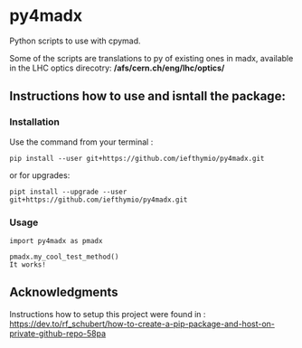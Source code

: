 # py4madx
Python scripts to use with cpymad.

Some of the scripts are translations to py of existing ones in madx, available in the LHC optics direcotry: **/afs/cern.ch/eng/lhc/optics/**

## Instructions how to use and isntall the package:

### Installation

Use the command from your terminal : 

```
pip install --user git+https://github.com/iefthymio/py4madx.git
```

or for upgrades:

```
pipt install --upgrade --user git+https://github.com/iefthymio/py4madx.git
```

### Usage

```
import py4madx as pmadx

pmadx.my_cool_test_method()
It works!
```

## Acknowledgments

Instructions how to setup this project were found in : https://dev.to/rf_schubert/how-to-create-a-pip-package-and-host-on-private-github-repo-58pa


